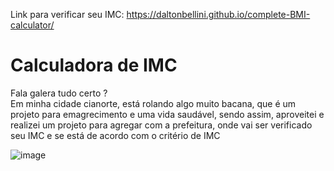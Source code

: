 Link para verificar seu IMC: https://daltonbellini.github.io/complete-BMI-calculator/

<h1>Calculadora de IMC</h1>
<p> Fala galera tudo certo ? <br>
  Em minha cidade cianorte, está rolando algo muito bacana, que é um projeto para emagrecimento e uma vida saudável, sendo assim, aproveitei e realizei um projeto para agregar com a prefeitura, onde vai ser verificado seu IMC e se está de acordo com o critério de IMC
  
  ![image](https://user-images.githubusercontent.com/90783550/189234504-6a472ce3-a0fe-4126-bac4-49696b1b0bbe.png)
  


</p>
